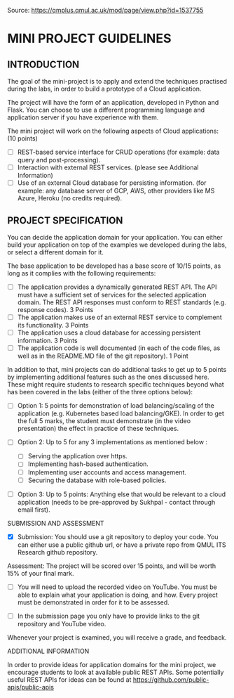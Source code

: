 Source: https://qmplus.qmul.ac.uk/mod/page/view.php?id=1537755

# MINI PROJECT GUIDELINES
## INTRODUCTION


The goal of the mini-project is to apply and extend the techniques practised during the labs, in order to build a prototype of a Cloud application.

The project will have the form of an application, developed in Python and Flask. You can choose to use a different programming language and application server if you have experience with them.

The mini project will work on the following aspects of Cloud applications: (10 points)

- [ ] REST-based service interface for CRUD operations (for example: data query and post-processing).
- [ ] Interaction with external REST services. (please see Additional Information)
- [ ] Use of an external Cloud database for persisting information. (for example: any database server of GCP, AWS, other providers like MS Azure, Heroku (no credits required).

## PROJECT SPECIFICATION

You can decide the application domain for your application. You can either build your application on top of the examples we developed during the labs, or select a different domain for it.

The base application to be developed has a base score of 10/15 points, as long as it complies with the following requirements:

- [ ] The application provides a dynamically generated REST API. The API must have a sufficient set of services for the selected application domain. The REST API responses must conform to REST standards (e.g. response codes).  3 Points
- [ ] The application makes use of an external REST service to complement its functionality. 3 Points
- [ ] The application uses a cloud database for accessing persistent information. 3 Points
- [ ] The application code is well documented (in each of the code files, as well as in the README.MD file of the git repository). 1 Point

In addition to that, mini projects can do additional tasks to get up to 5 points by implementing additional features such as the ones discussed here. These might require students to research specific techniques beyond what has been covered in the labs (either of the three options below):

- [ ] Option 1: 5 points for demonstration of load balancing/scaling of the application (e.g. Kubernetes based load balancing/GKE). In order to get the full 5 marks, the student must demonstrate (in the video presentation) the effect in practice of these techniques.

- [ ] Option 2: Up to 5 for any 3 implementations as mentioned below  :

  - [ ] Serving the application over https.
  - [ ] Implementing hash-based authentication.
  - [ ] Implementing user accounts and access management.
  - [ ] Securing the database with role-based policies.

- [ ] Option 3: Up to 5 points: Anything else that would be relevant to a cloud application (needs to be pre-approved by Sukhpal - contact through email first).

SUBMISSION AND ASSESSMENT

- [x] Submission: You should use a git repository to deploy your code. You can either use a public github url, or have a private repo from QMUL ITS Research github repository.

Assessment: The project will be scored over 15 points, and will be worth 15% of your final mark.

- [ ] You will need to upload the recorded video on YouTube. You must be able to explain what your application is doing, and how. Every project must be demonstrated in order for it to be assessed.

- [ ] In the submission page you only have to provide links to the git repository and YouTube video.

Whenever your project is examined, you will receive a grade, and feedback.

ADDITIONAL INFORMATION

In order to provide ideas for application domains for the mini project, we encourage students to look at available public REST APIs. Some potentially useful REST APIs for ideas can be found at https://github.com/public-apis/public-apis